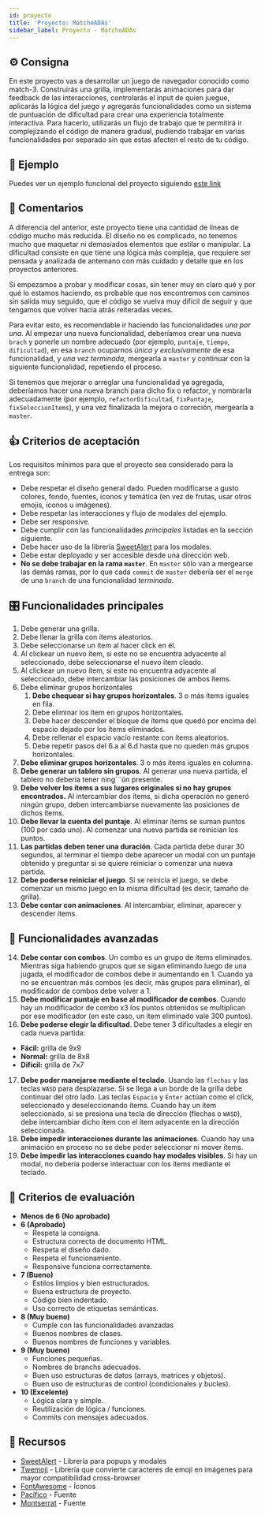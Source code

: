 ```yaml
---
id: proyecto
title: 'Proyecto: MatcheADAs'
sidebar_label: Proyecto - MatcheADAs
---
```


## ⚙️ Consigna

En este proyecto vas a desarrollar un juego de navegador conocido como match-3. Construirás una grilla, implementarás animaciones para dar feedback de las interacciones, controlarás el input de quien juegue, aplicarás la lógica del juego y agregarás funcionalidades como un sistema de puntuación de dificultad para crear una experiencia totalmente interactiva. Para hacerlo, utilizarás un flujo de trabajo que te permitirá ir complejizando el código de manera gradual, pudiendo trabajar en varias funcionalidades por separado sin que estas afecten el resto de tu código.

## 👀 Ejemplo

Puedes ver un ejemplo funcional del proyecto siguiendo [este link](https://frontend-proyecto-matcheadas.adaitw.org)

## 💬 Comentarios

A diferencia del anterior, este proyecto tiene una cantidad de líneas de código mucho más reducida. El diseño no es complicado, no tenemos mucho que maquetar ni demasiados elementos que estilar o manipular. La dificultad consiste en que tiene una lógica más compleja, que requiere ser pensada y analizada de antemano con más cuidado y detalle que en los proyectos anteriores.

Si empezamos a probar y modificar cosas, sin tener muy en claro qué y por qué lo estamos haciendo, es probable que nos encontremos con caminos sin salida muy seguido, que el código se vuelva muy difícil de seguir y que tengamos que volver hacia atrás reiteradas veces.

Para evitar esto, es recomendable ir haciendo las funcionalidades _una por una_. Al empezar una nueva funcionalidad, deberíamos crear una nueva `brach` y ponerle un nombre adecuado (por ejemplo, `puntaje`, `tiempo`, `dificultad`), en esa `branch` ocuparnos _única y exclusivamente_ de esa funcionalidad, y _una vez terminada_, mergearla a `master` y continuar con la siguiente funcionalidad, repetiendo el proceso.

Si tenemos que mejorar o arreglar una funcionalidad ya agregada, deberíamos hacer una nueva branch para dicho fix o refactor, y nombrarla adecuadamente (por ejemplo, `refactorDificultad`, `fixPuntaje`, `fixSeleccionItems`), y una vez finalizada la mejora o correción, mergearla a `master`.

## 👍 Criterios de aceptación

Los requisitos mínimos para que el proyecto sea considerado para la entrega son:

- Debe respetar el diseño general dado. Pueden modificarse a gusto colores, fondo, fuentes, íconos y temática (en vez de frutas, usar otros emojis, íconos u imágenes).
- Debe respetar las interacciones y flujo de modales del ejemplo.
- Debe ser responsive.
- Debe cumplir con las funcionalidades _principales_ listadas en la sección siguiente.
- Debe hacer uso de la librería [SweetAlert](https://sweetalert.js.org/) para los modales.
- Debe estar deployado y ser accesible desde una dirección web.
- **No se debe trabajar en la rama `master`**. En `master` sólo van a mergearse las demás ramas, por lo que cada `commit` de `master` debería ser el `merge` de una `branch` de una funcionalidad _terminada_.

## 🎛 Funcionalidades principales

1. Debe generar una grilla.
2. Debe llenar la grilla con ítems aleatorios.
3. Debe seleccionarse un ítem al hacer click en él.
4. Al clickear un nuevo ítem, si este no se encuentra adyacente al seleccionado, debe seleccionarse el nuevo ítem cleado.
5. Al clickear un nuevo ítem, si este no encuentra adyacente al seleccionado, debe intercambiar las posiciones de ambos ítems.
6. Debe eliminar grupos horizontales
   1. **Debe chequear si hay grupos horizontales**. 3 o más ítems iguales en fila.
   2. Debe eliminar los ítem en grupos horizontales.
   3. Debe hacer descender el bloque de ítems que quedó por encima del espacio dejado por los ítems eliminados.
   4. Debe rellenar el espacio vacío restante con ítems aleatorios.
   5. Debe repetir pasos del 6.a al 6.d hasta que no queden más grupos horizontales.
7. **Debe eliminar grupos horizontales**. 3 o más ítems iguales en columna.
8. **Debe generar un tablero sin grupos**. Al generar una nueva partida, el tablero no debería tener ning´¨ún presente.
9. **Debe volver los ítems a sus lugares originales si no hay grupos encontrados.** Al intercambiar dos ítems, si dicha operación no generó ningún grupo, deben intercambiarse nuevamente las posiciones de dichos ítems.
10. **Debe llevar la cuenta del puntaje**. Al eliminar ítems se suman puntos (100 por cada uno). Al comenzar una nueva partida se reinician los puntos.
11. **Las partidas deben tener una duración**. Cada partida debe durar 30 segundos, al terminar el tiempo debe aparecer un modal con un puntaje obtenido y preguntar si se quiere reiniciar o comenzar una nueva partida.
12. **Debe poderse reiniciar el juego**. Si se reinicia el juego, se debe comenzar un mismo juego en la misma dificultad (es decir, tamaño de grilla).
13. **Debe contar con animaciones**. Al intercambiar, eliminar, aparecer y descender ítems.

## 🚀 Funcionalidades avanzadas

14. **Debe contar con combos**. Un combo es un grupo de ítems eliminados. Mientras siga habiendo grupos que se sigan eliminando luego de una jugada, el modificador de combos debe ir aumentando en 1. Cuando ya no se encuentran más combos (es decir, más grupos para eliminar), el modificador de combos debe volver a 1.
15. **Debe modificar puntaje en base al modificador de combos**. Cuando hay un modificador de combo x3 los puntos obtenidos se multiplican por ese modificador (en este caso, un ítem eliminado vale 300 puntos).
16. **Debe poderse elegir la dificultad**. Debe tener 3 dificultades a elegir en cada nueva partida:

- **Fácil:** grilla de 9x9
- **Normal:** grilla de 8x8
- **Difícil:** grilla de 7x7

17. **Debe poder manejarse mediante el teclado**. Usando las `flechas` y las teclas `WASD` para desplazarse. Si se llega a un borde de la grilla debe continuar del otro lado. Las teclas `Espacio` y `Enter` actúan como el click, seleccionado y deseleccionando ítems. Cuando hay un ítem seleccionado, si se presiona una tecla de dirección (flechas o `WASD`), debe intercambiar dicho ítem con el ítem adyacente en la dirección seleccionada.
18. **Debe impedir interacciones durante las animaciones**. Cuando hay una animación en proceso no se debe poder seleccionar ni mover ítems.
19. **Debe impedir las interacciones cuando hay modales visibles**. Si hay un modal, no debería poderse interactuar con los ítems mediante el teclado.

## 📝 Criterios de evaluación

- **Menos de 6 (No aprobado)**
- **6 (Aprobado)**
  - Respeta la consigna.
  - Estructura correcta de documento HTML.
  - Respeta el diseño dado.
  - Respeta el funcionamiento.
  - Responsive funciona correctamente.
- **7 (Bueno)**
  - Estilos limpios y bien estructurados.
  - Buena estructura de proyecto.
  - Código bien indentado.
  - Uso correcto de etiquetas semánticas.
- **8 (Muy bueno)**
  - Cumple con las funcionalidades avanzadas
  - Buenos nombres de clases.
  - Buenos nombres de funciones y variables.
- **9 (Muy bueno)**
  - Funciones pequeñas.
  - Nombres de branchs adecuados.
  - Buen uso estructuras de datos (arrays, matrices y objetos).
  - Buen uso de estructuras de control (condicionales y bucles).
- **10 (Excelente)**
  - Lógica clara y simple.
  - Reutilización de lógica / funciones.
  - Commits con mensajes adecuados.

## 🧰 Recursos

- [SweetAlert](https://sweetalert.js.org/) - Librería para popups y modales
- [Twemoji](https://twemoji.twitter.com/) - Librería que convierte caracteres de emoji en imágenes para mayor compatibilidad cross-browser
- [FontAwesome](https://fontawesome.com/icons?d=gallery) - Íconos
- [Pacifico](https://fonts.google.com/specimen/Pacifico) - Fuente
- [Montserrat](https://fonts.google.com/specimen/Montserrat) - Fuente
